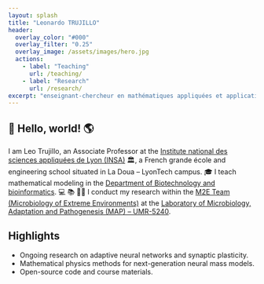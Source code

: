 ```yaml
---
layout: splash
title: "Leonardo TRUJILLO"
header:
  overlay_color: "#000"
  overlay_filter: "0.25"
  overlay_image: /assets/images/hero.jpg
  actions:
    - label: "Teaching"
      url: /teaching/
    - label: "Research"
      url: /research/
excerpt: "enseignant-chercheur en mathématiques appliquées et applications des mathématiques"
---
```


## 🤗 Hello, world! 🌎
I am Leo Trujillo, an Associate Professor at the [Institute national des sciences appliquées de Lyon (INSA)](https://www.insa-lyon.fr/fr) 🏛️, a French grande école and engineering school situated in La Doua – LyonTech campus.
🎓 I teach mathematical modeling in the [Department of Biotechnology and bioinformatics](https://biotech-bioinfo.insa-lyon.fr/fr). 💻 📚 ✍🏻 I conduct my research within the [M2E Team (Microbiology of Extreme Environments)](https://map.insa-lyon.fr/fr/content/microbiologie-environnements-extremes) at the [Laboratory of Microbiology, Adaptation and Pathogenesis (MAP) – UMR-5240](https://map.insa-lyon.fr/fr).

## Highlights
- Ongoing research on adaptive neural networks and synaptic plasticity.
- Mathematical physics methods for next-generation neural mass models.
- Open-source code and course materials.
